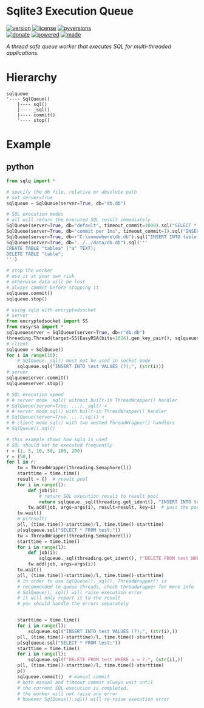 # Sqlite3 Execution Queue

<badges>[![version](https://img.shields.io/pypi/v/sqlq.svg)](https://pypi.org/project/sqlq/)
[![license](https://img.shields.io/pypi/l/sqlq.svg)](https://pypi.org/project/sqlq/)
[![pyversions](https://img.shields.io/pypi/pyversions/sqlq.svg)](https://pypi.org/project/sqlq/)  
[![donate](https://img.shields.io/badge/Donate-Paypal-0070ba.svg)](https://paypal.me/foxe6)
[![powered](https://img.shields.io/badge/Powered%20by-UTF8-red.svg)](https://paypal.me/foxe6)
[![made](https://img.shields.io/badge/Made%20with-PyCharm-red.svg)](https://paypal.me/foxe6)
</badges>

<i>A thread safe queue worker that executes SQL for multi-threaded applications.</i>

# Hierarchy

```
sqlqueue
'---- SqlQueue()
    |---- sql()
    |---- _sql()
    |---- commit()
    '---- stop()
```

# Example

## python
```python
from sqlq import *

# specify the db file, relative or absolute path
# set server=True
sqlqueue = SqlQueue(server=True, db="db.db")

# SQL execution modes
# all will return the executed SQL result immediately
SqlQueue(server=True, db="default", timeout_commit=1000).sql("SELECT * FROM table;")
SqlQueue(server=True, db="commit per 1ms", timeout_commit=1).sql("INSERT INTO table VALUES (?);", (0,))
SqlQueue(server=True, db=r"C:\somewhere\db.db").sql("INSERT INTO table VALUES (?);", ((0,),(0,)))
SqlQueue(server=True, db="../../data/db.db").sql('''
CREATE TABLE "tablea" ("a" TEXT);
DELETE TABLE "table";
''')

# stop the worker
# use it at your own risk
# otherwise data will be lost
# always commit before stopping it
sqlqueue.commit()
sqlqueue.stop()

# using sqlq with encryptedsocket
# server
from encryptedsocket import SS
from easyrsa import *
sqlqueueserver = SqlQueue(server=True, db=r"db.db")
threading.Thread(target=SS(EasyRSA(bits=1024).gen_key_pair(), sqlqueueserver.functions).start).start()
# client
sqlqueue = SqlQueue()
for i in range(10):
    # SqlQueue._sql() must not be used in socket mode
    sqlqueue.sql("INSERT INTO test VALUES (?);", (str(i)))
# server
sqlqueueserver.commit()
sqlqueueserver.stop()

# SQL execution speed
# # server mode _sql() without built-in ThreadWrapper() handler
# SqlQueue(server=True, ...)._sql() <
# # server mode sql() with built-in ThreadWrapper() handler
# SqlQueue(server=True, ...).sql() <
# # client mode sql() with two nested ThreadWrapper() handlers
# SqlQueue().sql()

# this example shows how sqlq is used
# SQL should not be executed frequently
r = (1, 5, 10, 50, 100, 200)
r = (50,)
for l in r:
    tw = ThreadWrapper(threading.Semaphore(l))
    starttime = time.time()
    result = {}  # result pool
    for i in range(l):
        def job(i):
            # return SQL execution result to result pool
            return sqlqueue._sql(threading.get_ident(), "INSERT INTO test VALUES (?);", (str(i),))
        tw.add(job, args=args(i), result=result, key=i)  # pass the pool and uid in
    tw.wait()
    # p(result)
    p(l, (time.time()-starttime)/l, time.time()-starttime)
    p(sqlqueue.sql("SELECT * FROM test;"))
    tw = ThreadWrapper(threading.Semaphore(l))
    starttime = time.time()
    for i in range(l):
        def job(i):
            sqlqueue._sql(threading.get_ident(), f"DELETE FROM test WHERE a = ?;", (str(i),))
        tw.add(job, args=args(i))
    tw.wait()
    p(l, (time.time()-starttime)/l, time.time()-starttime)
    # in order to use SqlQueue()._sql(), ThreadWrapper() is
    # recommended to queue threads, check threadwrapper for more info
    # SqlQueue()._sql() will raise execution error
    # it will only report it to the result
    # you should handle the errors separately


    starttime = time.time()
    for i in range(l):
        sqlqueue.sql("INSERT INTO test VALUES (?);", (str(i),))
    p(l, (time.time()-starttime)/l, time.time()-starttime)
    p(sqlqueue.sql("SELECT * FROM test;"))
    starttime = time.time()
    for i in range(l):
        sqlqueue.sql(f"DELETE FROM test WHERE a = ?;", (str(i),))
    p(l, (time.time()-starttime)/l, time.time()-starttime)
    p()
    sqlqueue.commit()  # manual commit
    # both manual and timeout commit always wait until
    # the current SQL execution is completed. 
    # the worker will not raise any error
    # however SqlQueue().sql() will re-raise execution error
```
